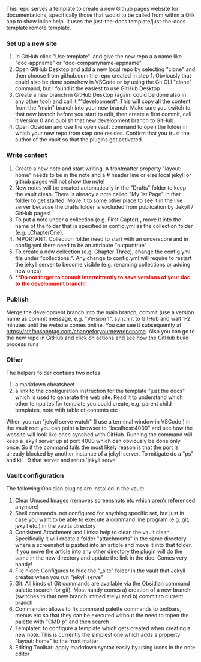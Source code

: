 This repo serves a template to create a new Github pages website for documentations, specifically those that would to be called from within a Qlik app to show inline help. It uses the just-the-docs template/just-the-docs template remote template.  

### Set up a new site

1) In GitHub click "Use template". and give the new repo a a name like "doc-appname" or "doc-companyname-appname".
2) Open GitHub Desktop and add a new local repo by selecting "clone" and then choose from github.com the repo created in step 1. Obviously that could also be done somehow in VSCode or by using the Git CLI "clone" command, but I found it the easiest to use GitHub Desktop 
3) Create a new branch in GitHub Desktop (again: could be done also in any other tool) and call it ""development". This will copy all the content from the "main" branch into your new branch. Make sure you switch to that new branch before you start to edit, then create a first commit, call it Version 0 and publish that new development branch to GitHub.
4) Open Obsidian and use the open vault command to open the folder in which your new repo from step one resides. Confirm that you trust the author of the vault so that the plugins get activated. 
### Write content
1) Create a new note and start writing. A frontmatter property "layout: home" needs to be in the note and a # header line or else local jekyll or github pages will not show the note!
2) New notes will be created automatically in the "Drafts" folder to keep the vault clean. There is already a note called "My 1st Page" in that folder to get started. Move it to some other place to see it in the live server because the drafts folder is excluded from publication by Jekyll / GitHub pages!
3) To put a note under a collection (e.g. First Capter) , move it into the name of the  folder that is specified in config.yml as the collection folder (e.g. _ChapterOne). 
4) IMPORTANT: Collection folder need to start with an underscore and in config.yml there need to be an attribute "output:true"
5) To create a new collection (e.g. Chapter Three), change the config.yml file under "collections:". Any change to config.yml will require to restart the jekyll server to become visible (e.g. renaming collections or adding new ones)
6) **<font color="#ff0000">**Do not forget to commit intermittently to save versions of your doc to the development branch!**</font>

### Publish
Merge the development branch into the main branch, commit (use a version name as commit message, e.g. "Version 1", synch it to GitHub and wait 1-2 minutes until the website comes online. You can see it subsequently at https://stefansonntag.com/changeforyournewreponame. Also you can go to the new repo in GitHub and click on actions and see how the GitHub build process runs
   
### Other
The helpers folder contains two notes
   1) a markdown cheatsheet
   2) a link to the configuration instruction for the template "just the docs" which is used to generate the web site. Read it to understand which other tempaltes for template you could create, e.g. parent child templates, note with table of contents etc
   
When you run "jekyll serve watch" (I use a terminal window in VSCode ) in the vault root you can point a browser to "localhost:4000" and see how the website will look like once synched with GitHub. Running the command will keep a jekyll server up at port 4000 which can obviously be done only once. So if the command fails the most likely reason is that the port is already blocked by another instance of a jekyll server. To mitigate do a "ps" and kill -9 that server and rerun 'jekyll serve'

### Vault configuration

The following Obsidian plugins are installed in the vault:
   1) Clear Unused Images (removes screenshots etc which aren'r referenced anymore)
   2) Shell commands. not configured for anything specific set, but just in case you want to be able to execute a command line program (e.g. git, jekyll etc.) in the vaults directory
   3) Consistent Attachment and Links: help to clean the vault clean. Specifically it will create a folder "attachments" in the same directory where a screenshot is pasted into an article and move it into that folder. If you move the article into any other directory the plugin will do the same in the new directory and update the link in the doc. Comes very handy!
   4) File hider: Configures to hide the "_site" folder in the vault that Jekyll creates when you run "jekyll serve"
   5) Git. All kinds of Git commands are available via the Obsidian command palette (search for git). Most handy comes a) creation of a new branch (switches to that new branch immediately) and b) commit to current branch
   6) Commander: allows to fix command palette commands to toolbars, menus etc so that they can be executed without  the need to topen the palette with "CMD p" and then search
   7) Templater: to configure a template which gets created when creating a new note. This is currently the simplest one which adds a property "layout: home" to the front matter
   8) Editing Toolbar: apply markdown syntax easily by using icons in the note editor


